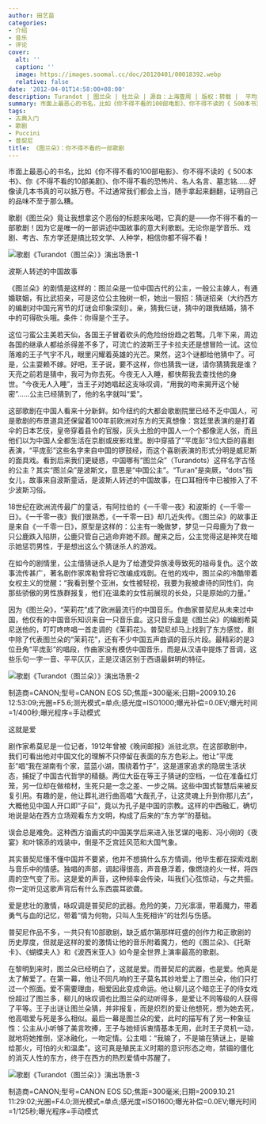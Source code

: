 ```yaml
---
author: 田艺苗
categories:
- 介绍
- 音乐
- 评论
cover:
  alt: ''
  caption: ''
  image: https://images.soomal.cc/doc/20120401/00018392.webp
  relative: false
date: '2012-04-01T14:58:00+08:00'
description: Turandot | 图兰朵 | 杜兰朵 | 源自：上海壹周 | 版权：转载 |  平均/总评分：10.00/100
summary: 市面上最恶心的书名，比如《你不得不看的100部电影》、你不得不读的《 500本书》、你《不得不看的10部美剧》、你不得不看的恐怖片、名人名言、墓志铭……好像读几本书真的可以抵万卷。不过通常我们都会上当，随手拿起来翻翻，证明自己的品味不至于那么糟。歌剧《图兰朵》竟让我想拿这个恶俗的标题来吆喝，它真的是――你不得不看的一部歌剧！
tags:
- 古典入门
- 歌剧
- Puccini
- 普契尼
title: 《图兰朵》：你不得不看的一部歌剧
---
```


市面上最恶心的书名，比如《你不得不看的100部电影》、你不得不读的《 500本书》、你《不得不看的10部美剧》、你不得不看的恐怖片、名人名言、墓志铭……好像读几本书真的可以抵万卷。不过通常我们都会上当，随手拿起来翻翻，证明自己的品味不至于那么糟。

歌剧《图兰朵》竟让我想拿这个恶俗的标题来吆喝，它真的是――你不得不看的一部歌剧！因为它是唯一的一部讲述中国故事的意大利歌剧。无论你是学音乐、戏剧、考古、东方学还是搞比较文学、人种学，相信你都不得不看！

![歌剧《Turandot（图兰朵）》演出场景-1](https://images.soomal.cc/doc/20120401/00018390.webp)





波斯人转述的中国故事

《图兰朵》的剧情是这样的：图兰朵是一位中国古代的公主，一般公主嫁人，有通婚联姻，有比武招亲，可是这位公主独树一帜，她出一狠招：猜谜招亲（大约西方的编剧对中国元宵节的灯谜会印象深刻）。亲，猜我仨谜，猜中的跟我结婚，猜不中的可得砍头哦。条件：你得是个王子。

这位刁蛮公主美若天仙，各国王子冒着砍头的危险纷纷趋之若鹜。几年下来，周边各国的继承人都给杀得差不多了，可流亡的波斯王子卡拉夫还是想冒险一试。这位落难的王子气宇不凡，眼里闪耀着英雄的光芒。果然，这3个谜都给他猜中了。可是，公主耍赖不嫁。好吧，王子说，要不这样，你也猜我一谜，请你猜猜我是谁？天亮之前若是猜中，我可为你去死。今夜无人入睡，都快帮我去查找他的身世。“今夜无人入睡”，当王子对她唱起这支咏叹调，“用我的吻来揭开这个秘密”……公主已经猜到了，他的名字就叫“爱”。

这部歌剧在中国人看来十分新鲜。如今纽约的大都会歌剧院里已经不乏中国人，可是歌剧的布景道具还保留着100年前欧洲对东方的天真想像：宫廷里表演的是打着伞的日本艺伎，皇帝穿着县令的官服，灰头土脸的中国人一个个都像泥人张，而且他们以为中国人全都生活在京剧或皮影戏里。剧中穿插了“平庞彭”3位大臣的喜剧表演，“平庞彭”这些名字来自中国的锣鼓经，而这个喜剧表演的形式分明是威尼斯的面具戏。看到后来我们更疑惑，中国哪有“图兰朵”（Turandots）这样名字古怪的公主？其实“图兰朵”是波斯文，意思是“中国公主”。“Turan”是突厥，“dots”指女儿，故事来自波斯童话，是波斯人转述的中国故事，在口耳相传中已被掺入了不少波斯习俗。

18世纪在欧洲流传最广的童话，有阿拉伯的《一千零一夜》和波斯的《一千零一日》。《一千零一夜》我们很熟悉，《一千零一日》却几近失传。《图兰朵》的故事正是来自《一千零一日》，原型是这样的：公主有一晚做梦，梦见一只母鹿为了救一只公鹿跌入陷阱，公鹿只管自己逃命弃她不顾。醒来之后，公主觉得这是神灵在暗示她惩罚男性，于是想出这么个猜谜杀人的游戏。

在如今的剧情里，公主借猜谜杀人是为了给遭受异族凌辱致死的祖母复仇。这个故事流传甚广，著名剧作家席勒曾将它改编成戏剧。在他的戏中，图兰朵的冷酷带着女权主义的觉醒：“我看到整个亚洲，女性被轻视，我要为我被虐待的同性们，向那些骄傲的男性族群报复，他们在温柔的女性前展现的长处，只是原始的力量。”

因为《图兰朵》，“茉莉花”成了欧洲最流行的中国音乐。作曲家普契尼从未来过中国，他仅有的中国音乐知识来自一只音乐盒。这只音乐盒是《图兰朵》的编剧希莫尼送他的，叮叮咚咚唱一首走调的《茉莉花》。普契尼却马上找到了东方感觉，剧中除了代表图兰朵的“茉莉花”，还有不少中国五声曲调的音乐片段。最精彩的是3位丑角“平庞彭”的唱段，作曲家没有模仿中国音乐，而是从汉语中提炼了音调，这些乐句一字一音、平平仄仄，正是汉语区别于西语最鲜明的特征。

![歌剧《Turandot（图兰朵）》演出场景-2](https://images.soomal.cc/doc/20120401/00018391.webp)

制造商=CANON;型号=CANON EOS 5D;焦距=300毫米;日期=2009.10.26 12:53:09;光圈=F5.6;测光模式=单点;感光度=ISO1000;曝光补偿=0.0EV;曝光时间=1/400秒;曝光程序=手动模式



这就是爱

剧作家希莫尼是一位记者，1912年曾被《晚间邮报》派驻北京。在这部歌剧中，我们可看出他对中国文化的理解不只停留在表面的东方色彩上。他让“平庞彭”唱“我在湖南有个家，蓝蓝小湖，围绕着竹子”，这是道家追求的隐居生活状态，捕捉了中国古代哲学的精髓。两位大臣在等王子猜谜的空档，一位在准备红灯笼，另一位却在做棺材，生死只是一念之差、一步之隔。这些中国式智慧后来被反复引用。有趣的是，他让葬礼进行曲高唱“大哉孔子，让这灵魂上升到你那儿去”，大概他见中国人开口即“子曰”，竟以为孔子是中国的宗教。这样的中西融汇，确切地说是站在西方立场观看东方文明，构成了后来的“东方学”的基础。

误会总是难免。这种西方油画式的中国美学后来进入张艺谋的电影、冯小刚的《夜宴》和叶锦添的戏装中，倒是不乏宫廷风范和大国气象。

其实普契尼懂不懂中国并不要紧，他并不想搞什么东方情调，他毕生都在探索戏剧与音乐中的情感。独唱的声部，调起得很高，声音悬浮着，像燃烧的火一样，将四周的空气变了形。这是爱的声音，这种频率会传染，叫我们心弦惊动，与之共振。你一定听见这歌声背后有什么东西震耳欲聋。

爱是悲壮的激情，咏叹调是普契尼的武器。危险的美，刀光凛凛，带着魔力，带着勇气与血的记忆，带着“情为何物，只叫人生死相许”的壮烈与伤感。

普契尼作品不多，一共只有10部歌剧，缺乏威尔第那样旺盛的创作力和正歌剧的历史厚度，但就是这样的爱的激情让他的音乐附着魔力，他的《图兰朵》、《托斯卡》、《蝴蝶夫人》和《波西米亚人》如今是全世界上演率最高的歌剧。

在黎明到来时，图兰朵已经明白了，这就是爱。而普契尼的武器，也是爱。他真是太了解爱了。在第一幕，他让不同凡响的王子莫名其妙地爱上了图兰朵，他们只打过一个照面。爱不需要理由，相爱因此变成命运。他让柳儿这个暗恋王子的侍女戏份超过了图兰多，柳儿的咏叹调也比图兰朵的动听得多，是爱让不同等级的人获得了平等。王子出谜让图兰朵猜，并非报复，而是炽烈的爱让他想死，想为她去死，他高唱爱与死是多么相似。最后一幕是图兰朵的爱，此时的描写有了另一种象征性：公主从小听够了美言吹捧，王子与她倾诉衷情基本无用，此时王子灵机一动，就地将她推倒，坚冰融化，一吻定情。公主唱：“我输了，不是输在猜谜上，是输给那火，可怕的火和温柔”。这可真是殖民主义时期的意识形态之吻，禁锢的僵化的消灭人性的东方，终于在西方的热烈爱情中苏醒了。

![歌剧《Turandot（图兰朵）》演出场景-3](https://images.soomal.cc/doc/20120401/00018392.webp)

制造商=CANON;型号=CANON EOS 5D;焦距=300毫米;日期=2009.10.21 11:29:02;光圈=F4.0;测光模式=单点;感光度=ISO1600;曝光补偿=0.0EV;曝光时间=1/125秒;曝光程序=手动模式